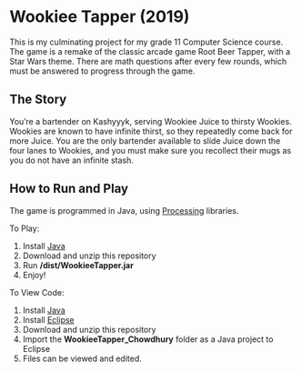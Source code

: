 Wookiee Tapper (2019)
==
This is my culminating project for my grade 11 Computer Science course. The game is a remake 
of the classic arcade game Root Beer Tapper, with a Star Wars theme. There are math questions after every few rounds, 
which must be answered to progress through the game.

## The Story 
You’re a bartender on Kashyyyk, serving Wookiee Juice to thirsty Wookies. Wookies are known to have infinite thirst, so they
repeatedly come back for more Juice. You are the only bartender available to slide Juice down the four lanes to Wookies, and 
you must make sure you recollect their mugs as you do not have an infinite stash.

## How to Run and Play
The game is programmed in Java, using [Processing](https://processing.org) libraries.

To Play:
1. Install [Java](https://https://www.java.com/en/download)
2. Download and unzip this repository
3. Run **/dist/WookieeTapper.jar**
4. Enjoy!

To View Code:
1. Install [Java](https://https://www.java.com/en/download)
2. Install [Eclipse](https://www.eclipse.org/downloads)
3. Download and unzip this repository
4. Import the **WookieeTapper_Chowdhury** folder as a Java project to Eclipse
5. Files can be viewed and edited.
